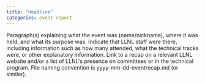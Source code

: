 ```yaml
---
title: "Headline"
categories: event-report
---
```


Paragraph(s) explaining what the event was (name/nickname), where it was held, and what its purpose was. Indicate that LLNL staff were there, including information such as how many attended, what the technical tracks were, or other explanatory information. Link to a recap on a relevant LLNL website and/or a list of LLNL's presence on committees or in the technical program. File naming convention is yyyy-mm-dd-eventrecap.md (or similar).
